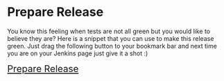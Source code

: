 Prepare Release
============

You know this feeling when tests are not all green but you would like to believe they are? Here is a snippet that you can use to make this release green. Just drag the following button to your bookmark bar and next time you are on your Jenkins page just give it a shot :)

<a style="font-size:16pt" href='javascript:(function() {
        $$("img[alt=\"Failed\"]").each(function(item){item.src=$$("img[alt=\"Success\"]").first().src});
        $$("img[alt=\"Pending\"]").each(function(item){item.src=$$("img[alt=\"Success\"]").first().src});
        $$("img[alt=\"Disabled\"]").each(function(item){item.src=$$("img[alt=\"Success\"]").first().src});
        $$("img[alt=\"Aborted\"]").each(function(item){item.src=$$("img[alt=\"Success\"]").first().src});
        $$("img[alt=\"In progress\"]").each(function(item){item.src=$$("img[alt=\"Success\"]").first().src});
        $$("img[alt=\"Unstable\"]").each(function(item){item.src=$$("img[alt=\"Success\"]").first().src});
        }())
        '>Prepare Release</a>
